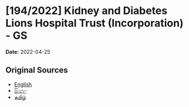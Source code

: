 # [194/2022] Kidney and Diabetes Lions Hospital Trust (Incorporation) - GS

**Date:** 2022-04-25

## Original Sources

- [English](https://documents.gov.lk/view/bills/2022/4/194-2022_E.pdf)
- [සිංහල](https://documents.gov.lk/view/bills/2022/4/194-2022_S.pdf)
- [தமிழ்](https://documents.gov.lk/view/bills/2022/4/194-2022_T.pdf)
